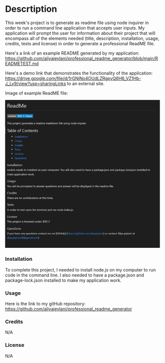 # Descrtiption
  This week's project is to generate as readme file using node inquirer in order to run a command line application that accepts user inputs. My application will prompt the user for information about their project that will encompass all of the elements needed (title, description, installation, usage, credits, tests and license) in order to generate a professional ReadME file. 

  Here's a link of an example README generated by my application: https://github.com/aliyajeylani/professional_readme_generator/blob/main/READMETEST.md

  Here's a demo link that demonstrates the functionality of the application: https://drive.google.com/file/d/1rGNjNo4OUdLZRgpyQ6H6_VZ1Hb-J_Lv9/view?usp=sharingLinks to an external site.

  Image of example ReadME file:

  ![readme](./images/readme_generator.png)

  ### Installation
   To complete this project, I needed to install node.js on my computer to run code in the command line. I also needed to have a package.json and package-lock.json installed to make my application work.

  ### Usage

  Here is the link to my gitHub repository: https://github.com/aliyajeylani/professional_readme_generator


  ### Credits
  
  N/A

  ### License

  N/A


 